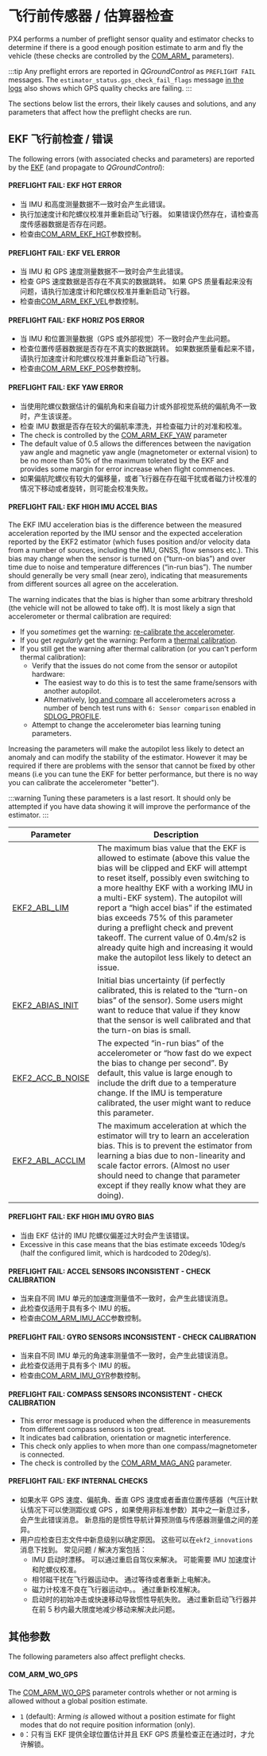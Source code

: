 # 飞行前传感器 / 估算器检查

PX4 performs a number of preflight sensor quality and estimator checks to determine if there is a good enough position estimate to arm and fly the vehicle (these checks are controlled by the [COM\_ARM\_](../advanced_config/parameter_reference.md#commander) parameters).

:::tip
Any preflight errors are reported in *QGroundControl* as `PREFLIGHT FAIL` messages. The `estimator_status.gps_check_fail_flags` message [in the logs](../getting_started/flight_reporting.md) also shows which GPS quality checks are failing.
:::

The sections below list the errors, their likely causes and solutions, and any parameters that affect how the preflight checks are run.

## EKF 飞行前检查 / 错误

The following errors (with associated checks and parameters) are reported by the [EKF](../advanced_config/tuning_the_ecl_ekf.md) (and propagate to *QGroundControl*):

#### PREFLIGHT FAIL: EKF HGT ERROR

* 当 IMU 和高度测量数据不一致时会产生此错误。
* 执行加速度计和陀螺仪校准并重新启动飞行器。 如果错误仍然存在，请检查高度传感器数据是否存在问题。
* 检查由[COM_ARM_EKF_HGT](../advanced_config/parameter_reference.md#COM_ARM_EKF_HGT)参数控制。

#### PREFLIGHT FAIL: EKF VEL ERROR

* 当 IMU 和 GPS 速度测量数据不一致时会产生此错误。
* 检查 GPS 速度数据是否存在不真实的数据跳转。 如果 GPS 质量看起来没有问题，请执行加速度计和陀螺仪校准并重新启动飞行器。
* 检查由[COM_ARM_EKF_VEL](../advanced_config/parameter_reference.md#COM_ARM_EKF_VEL)参数控制。

#### PREFLIGHT FAIL: EKF HORIZ POS ERROR

* 当 IMU 和位置测量数据（GPS 或外部视觉）不一致时会产生此问题。
* 检查位置传感器数据是否存在不真实的数据跳转。 如果数据质量看起来不错，请执行加速度计和陀螺仪校准并重新启动飞行器。
* 检查由[COM_ARM_EKF_POS](../advanced_config/parameter_reference.md#COM_ARM_EKF_POS)参数控制。

#### PREFLIGHT FAIL: EKF YAW ERROR

* 当使用陀螺仪数据估计的偏航角和来自磁力计或外部视觉系统的偏航角不一致时，产生该误差。
* 检查 IMU 数据是否存在较大的偏航率漂洗，并检查磁力计的对准和校准。
* The check is controlled by the [COM_ARM_EKF_YAW](../advanced_config/parameter_reference.md#COM_ARM_EKF_YAW) parameter
* The default value of 0.5 allows the differences between the navigation yaw angle and magnetic yaw angle (magnetometer or external vision) to be no more than 50% of the maximum tolerated by the EKF and provides some margin for error increase when flight commences.
* 如果偏航陀螺仪有较大的偏移量，或者飞行器在存在磁干扰或者磁力计校准的情况下移动或者旋转，则可能会校准失败。

#### PREFLIGHT FAIL: EKF HIGH IMU ACCEL BIAS

<!-- https://github.com/PX4/PX4-Autopilot/blob/main/src/modules/commander/Arming/PreFlightCheck/checks/ekf2Check.cpp#L267 -->
<!-- Useful primer on biases: https://www.vectornav.com/resources/inertial-navigation-primer/specifications--and--error-budgets/specs-imuspecs -->
<!-- Mathieu Bresciani is expert -->

The EKF IMU acceleration bias is the difference between the measured acceleration reported by the IMU sensor and the expected acceleration reported by the EKF2 estimator (which fuses position and/or velocity data from a number of sources, including the IMU, GNSS, flow sensors etc.). This bias may change when the sensor is turned on (“turn-on bias”) and over time due to noise and temperature differences (“in-run bias”). The number should generally be very small (near zero), indicating that measurements from different sources all agree on the acceleration.

The warning indicates that the bias is higher than some arbitrary threshold (the vehicle will not be allowed to take off). It is most likely a sign that accelerometer or thermal calibration are required:

- If you _sometimes_ get the warning: [re-calibrate the accelerometer](../config/accelerometer.md).
- If you get _regularly_ get the warning: Perform a [thermal calibration](../advanced_config/sensor_thermal_calibration.md).
- If you still get the warning after thermal calibration (or you can't perform thermal calibration):
  - Verify that the issues do not come from the sensor or autopilot hardware:
    - The easiest way to do this is to test the same frame/sensors with another autopilot.
    - Alternatively, [log and compare](../dev_log/logging.md#configuration) all accelerometers across a number of bench test runs with `6: Sensor comparison` enabled in [SDLOG_PROFILE](../advanced_config/parameter_reference.md#SDLOG_PROFILE).
  - Attempt to change the accelerometer bias learning tuning parameters.

Increasing the parameters will make the autopilot less likely to detect an anomaly and can modify the stability of the estimator. However it may be required if there are problems with the sensor that cannot be fixed by other means (i.e you can tune the EKF for better performance, but there is no way you can calibrate the accelerometer "better").

:::warning
Tuning these parameters is a last resort.
It should only be attempted if you have data showing it will improve the performance of the estimator.
:::

| Parameter                                                                                                 | Description                                                                                                                                                                                                                                                                                                                                                                                                                                                                                                        |
| --------------------------------------------------------------------------------------------------------- | ------------------------------------------------------------------------------------------------------------------------------------------------------------------------------------------------------------------------------------------------------------------------------------------------------------------------------------------------------------------------------------------------------------------------------------------------------------------------------------------------------------------ |
| <a id="EKF2_ABL_LIM"></a>[EKF2_ABL_LIM](../advanced_config/parameter_reference.md#EKF2_ABL_LIM)         | The maximum bias value that the EKF is allowed to estimate (above this value the bias will be clipped and EKF will attempt to reset itself, possibly even switching to a more healthy EKF with a working IMU in a multi-EKF system). The autopilot will report a “high accel bias” if the estimated bias exceeds 75% of this parameter during a preflight check and prevent takeoff. The current value of 0.4m/s2 is already quite high and increasing it would make the autopilot less likely to detect an issue. |
| <a id="EKF2_ABIAS_INIT"></a>[EKF2_ABIAS_INIT](../advanced_config/parameter_reference.md#EKF2_ABIAS_INIT)   | Initial bias uncertainty (if perfectly calibrated, this is related to the “turn-on bias” of the sensor). Some users might want to reduce that value if they know that the sensor is well calibrated and that the turn-on bias is small.                                                                                                                                                                                                                                                                            |
| <a id="EKF2_ACC_B_NOISE"></a>[EKF2_ACC_B_NOISE](../advanced_config/parameter_reference.md#EKF2_ACC_B_NOISE) | The expected “in-run bias” of the accelerometer or “how fast do we expect the bias to change per second”. By default, this value is large enough to include the drift due to a temperature change. If the IMU is temperature calibrated, the user might want to reduce this parameter.                                                                                                                                                                                                                             |
| <a id="EKF2_ABL_ACCLIM"></a>[EKF2_ABL_ACCLIM](../advanced_config/parameter_reference.md#EKF2_ABL_ACCLIM)   | The maximum acceleration at which the estimator will try to learn an acceleration bias. This is to prevent the estimator from learning a bias due to non-linearity and scale factor errors. (Almost no user should need to change that parameter except if they really know what they are doing).                                                                                                                                                                                                                  |


#### PREFLIGHT FAIL: EKF HIGH IMU GYRO BIAS

* 当由 EKF 估计的 IMU 陀螺仪偏差过大时会产生该错误。
* Excessive in this case means that the bias estimate exceeds 10deg/s (half the configured limit, which is hardcoded to 20deg/s).

#### PREFLIGHT FAIL: ACCEL SENSORS INCONSISTENT - CHECK CALIBRATION

* 当来自不同 IMU 单元的加速度测量值不一致时，会产生此错误消息。
* 此检查仅适用于具有多个 IMU 的板。
* 检查由[COM_ARM_IMU_ACC](../advanced_config/parameter_reference.md#COM_ARM_IMU_ACC)参数控制。

#### PREFLIGHT FAIL: GYRO SENSORS INCONSISTENT - CHECK CALIBRATION

* 当来自不同 IMU 单元的角速率测量值不一致时，会产生此错误消息。
* 此检查仅适用于具有多个 IMU 的板。
* 检查由[COM_ARM_IMU_GYR](../advanced_config/parameter_reference.md#COM_ARM_IMU_GYR)参数控制。

#### PREFLIGHT FAIL: COMPASS SENSORS INCONSISTENT - CHECK CALIBRATION

* This error message is produced when the difference in measurements from different compass sensors is too great.
* It indicates bad calibration, orientation or magnetic interference.
* This check only applies to when more than one compass/magnetometer is connected.
* The check is controlled by the [COM_ARM_MAG_ANG](../advanced_config/parameter_reference.md#COM_ARM_MAG_ANG) parameter.

#### PREFLIGHT FAIL: EKF INTERNAL CHECKS

* 如果水平 GPS 速度、偏航角、垂直 GPS 速度或者垂直位置传感器（气压计默认情况下可以使测距仪或 GPS ，如果使用非标准参数）其中之一新息过多，会产生此错误消息。 新息指的是惯性导航计算预测值与传感器测量值之间的差异。
* 用户应检查日志文件中新息级别以确定原因。 这些可以在`ekf2_innovations`消息下找到。 常见问题 / 解决方案包括：
  * IMU 启动时漂移。 可以通过重启自驾仪来解决。 可能需要 IMU 加速度计和陀螺仪校准。
  * 相邻磁干扰在飞行器运动中。 通过等待或者重新上电解决。
  * 磁力计校准不良在飞行器运动中。。 通过重新校准解决。
  * 启动时的初始冲击或快速移动导致惯性导航失败。 通过重新启动飞行器并在前 5 秒内最大限度地减少移动来解决此问题。


## 其他参数

The following parameters also affect preflight checks.

#### COM_ARM_WO_GPS

The [COM_ARM_WO_GPS](../advanced_config/parameter_reference.md#COM_ARM_WO_GPS) parameter controls whether or not arming is allowed without a global position estimate.
- `1` (default): Arming *is* allowed without a position estimate for flight modes that do not require position information (only).
- `0`：只有当 EKF 提供全球位置估计并且 EKF GPS 质量检查正在通过时，才允许解锁。

